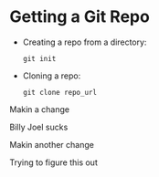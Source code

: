 # Getting a Git Repo

-   Creating a repo from a directory:
    
        git init
-   Cloning a repo:
    
        git clone repo_url

 Makin a change 

 Billy Joel sucks

Makin another change 

Trying to figure this out
